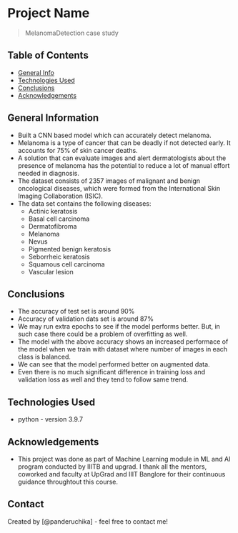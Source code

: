 # Project Name
> MelanomaDetection case study


## Table of Contents
* [General Info](#general-information)
* [Technologies Used](#technologies-used)
* [Conclusions](#conclusions)
* [Acknowledgements](#acknowledgements)

<!-- You can include any other section that is pertinent to your problem -->

## General Information
- Built a CNN based model which can accurately detect melanoma. 
- Melanoma is a type of cancer that can be deadly if not detected early. It accounts for 75% of skin cancer deaths. 
- A solution that can evaluate images and alert dermatologists about the presence of melanoma has the potential to reduce a lot of manual effort needed in diagnosis.
- The dataset consists of 2357 images of malignant and benign oncological diseases, which were formed from the International Skin Imaging Collaboration (ISIC). 
- The data set contains the following diseases:
  - Actinic keratosis
  - Basal cell carcinoma
  - Dermatofibroma
  - Melanoma
  - Nevus
  - Pigmented benign keratosis
  - Seborrheic keratosis
  - Squamous cell carcinoma
  - Vascular lesion
<!-- You don't have to answer all the questions - just the ones relevant to your project. -->

## Conclusions
- The accuracy of test set is around 90%
- Accuracy of validation dats set is around 87%
- We may run extra epochs to see if the model performs better. But, in such case there could be a problem of overfitting as well.
- The model with the above accuracy shows an increased performace of the model when we train with dataset where number of images in each class is balanced.
- We can see that the model performed better on augmented data. 
- Even there is no much significant difference in training loss and validation loss as well and they tend to follow same trend.

<!-- You don't have to answer all the questions - just the ones relevant to your project. -->


## Technologies Used
- python - version 3.9.7

<!-- As the libraries versions keep on changing, it is recommended to mention the version of library used in this project -->

## Acknowledgements
- This project was done as part of Machine Learning module in ML and AI program conducted by IIITB and upgrad. I thank all the mentors, coworked and faculty at UpGrad and IIIT Banglore for their continuous guidance throughtout this course.

## Contact
Created by [@panderuchika] - feel free to contact me!


<!-- Optional -->
<!-- ## License -->
<!-- This project is open source and available under the [... License](). -->

<!-- You don't have to include all sections - just the one's relevant to your project -->
